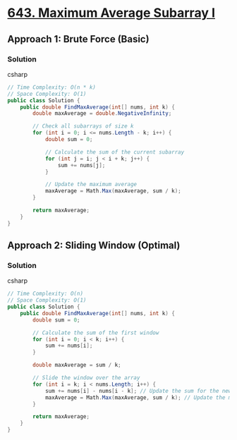 # [643. Maximum Average Subarray I](https://leetcode.com/problems/maximum-average-subarray-i/)

## Approach 1: Brute Force (Basic)

### Solution
csharp
```csharp
// Time Complexity: O(n * k)
// Space Complexity: O(1)
public class Solution {
    public double FindMaxAverage(int[] nums, int k) {
        double maxAverage = double.NegativeInfinity;

        // Check all subarrays of size k
        for (int i = 0; i <= nums.Length - k; i++) {
            double sum = 0;

            // Calculate the sum of the current subarray
            for (int j = i; j < i + k; j++) {
                sum += nums[j];
            }

            // Update the maximum average
            maxAverage = Math.Max(maxAverage, sum / k);
        }

        return maxAverage;
    }
}
```

## Approach 2: Sliding Window (Optimal)

### Solution
csharp
```csharp
// Time Complexity: O(n)
// Space Complexity: O(1)
public class Solution {
    public double FindMaxAverage(int[] nums, int k) {
        double sum = 0;

        // Calculate the sum of the first window
        for (int i = 0; i < k; i++) {
            sum += nums[i];
        }

        double maxAverage = sum / k;

        // Slide the window over the array
        for (int i = k; i < nums.Length; i++) {
            sum += nums[i] - nums[i - k]; // Update the sum for the new window
            maxAverage = Math.Max(maxAverage, sum / k); // Update the maximum average
        }

        return maxAverage;
    }
}
```


